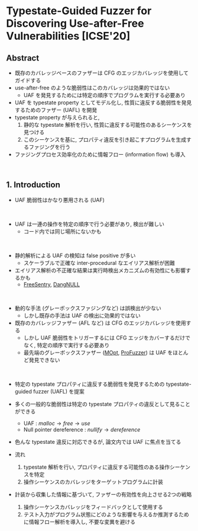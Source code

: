 # Typestate-Guided Fuzzer for Discovering Use-after-Free Vulnerabilities [ICSE'20]

## Abstract

- 既存のカバレッジベースのファザーは CFG のエッジカバレッジを使用してガイドする
- use-after-free のような脆弱性はこのカバレッジは効果的ではない
  - UAF を発見するためには特定の順序でプログラムを実行する必要あり
- UAF を typestate property としてモデル化し, 性質に違反する脆弱性を発見するためのファザー (UAFL) を開発
- typestate property が与えられると, 
  1. 静的な typestate 解析を行い, 性質に違反する可能性のあるシーケンスを見つける
  2. このシーケンスを基に, プロパティ違反を引き起こすプログラムを生成するファジングを行う
- ファジングプロセス効率化のために情報フロー (information flow) も導入

<br/>

## 1. Introduction

- UAF 脆弱性はかなり悪用される (UAF)
<br/>

- UAF は一連の操作を特定の順序で行う必要があり, 検出が難しい
  - コード内では同じ場所にないかも

<br/>

- 静的解析による UAF の検知は false positive が多い
  - スケーラブルで正確な inter-procedural なエイリアス解析が困難
- エイリアス解析の不正確な結果は実行時検出メカニズムの有効性にも影響するかも
  - [FreeSentry](https://www.talosintelligence.com/freesentry), [DangNULL](https://wenke.gtisc.gatech.edu/papers/dangnull.pdf)

<br/>

- 動的な手法 (グレーボックスファジングなど) は誤検出が少ない
  - しかし既存の手法は UAF の検出に効果的ではない
- 既存のカバレッジファザー (AFL など) は CFG のエッジカバレッジを使用する
  - しかし UAF 脆弱性をトリガーするには CFG エッジをカバーするだけでなく, 特定の順序で実行する必要あり
  - 最先端のグレーボックスファザー ([MOpt](https://www.usenix.org/conference/usenixsecurity19/presentation/lyu), [ProFuzzer](https://ieeexplore.ieee.org/document/8835384)) は UAF をほとんど発見できない

<br/>

- 特定の typestate プロパティに違反する脆弱性を発見するための typestate-guided fuzzer (UAFL) を提案
- 多くの一般的な脆弱性は特定の typestate プロパティの違反として見ることができる
  - UAF : $malloc \to free \to use$
  - Null pointer dereference : $nullify \to dereference$
- 色んな typestate 違反に対応できるが, 論文内では UAF に焦点を当てる

- 流れ
  1. typestate 解析を行い, プロパティに違反する可能性のある操作シーケンスを特定
  2. 操作シーケンスのカバレッジをターゲットプログラムに計装
- 計装から収集した情報に基づいて, ファザーの有効性を向上させる2つの戦略
  1. 操作シーケンスカバレッジをフィードバックとして使用する
  2. テスト入力がプログラム状態にどのような影響を与えるか推測するために情報フロー解析を導入し, 不要な変異を避ける